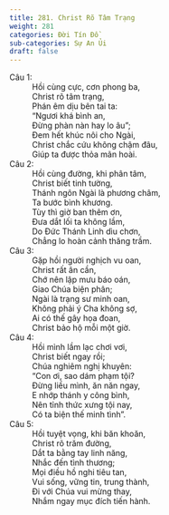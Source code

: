 ```yaml
---
title: 281. Christ Rõ Tâm Trạng
weight: 281
categories: Đời Tín Đồ
sub-categories: Sự An Ủi
draft: false
---
```

<dl><dt>Câu 1:</dt><dd data-verse="1">Hồi cùng cực, cơn phong ba, <br/>Christ rõ tâm trạng, <br/>Phán êm dịu bên tai ta: <br/>“Ngươi khá bình an, <br/>Đừng phàn nàn hay lo âu”; <br/>Đem hết khúc nôi cho Ngài, <br/>Christ chắc cứu không chậm đâu, <br/>Giúp ta được thỏa mãn hoài. </dd><dt>Câu 2:</dt><dd data-verse="2">Hồi cùng đường, khi phân tâm, <br/>Christ biết tinh tường, <br/>Thánh ngôn Ngài là phương châm, <br/>Ta bước bình khương. <br/>Tùy thì giờ ban thêm ơn, <br/>Đưa dắt lối ta không lầm, <br/>Do Đức Thánh Linh dìu chơn, <br/>Chẳng lo hoàn cảnh thăng trầm. </dd><dt>Câu 3:</dt><dd data-verse="3">Gặp hồi người nghịch vu oan, <br/>Christ rất ân cần, <br/>Chớ nên lập mưu báo oán, <br/>Giao Chúa biện phân; <br/>Ngài là trạng sư minh oan, <br/>Không phải ý Cha không sợ, <br/>Ai có thế gây họa đoan, <br/>Christ bảo hộ mỗi một giờ. </dd><dt>Câu 4:</dt><dd data-verse="4">Hồi mình lầm lạc chơi vơi, <br/>Christ biết ngay rồi; <br/>Chúa nghiêm nghị khuyên: <br/>“Con ơi, sao dám phạm tội? <br/>Đừng liều mình, ăn năn ngay, <br/>E nhớp thánh y công bình, <br/>Nên tỉnh thức xưng tội nay, <br/>Có ta biện thế minh tình”. </dd><dt>Câu 5:</dt><dd data-verse="5">Hồi tuyệt vọng, khi băn khoăn, <br/>Christ rõ trăm đường, <br/>Dắt ta bằng tay linh năng, <br/>Nhắc đến tình thương; <br/>Mọi điều hồ nghi tiêu tan, <br/>Vui sống, vững tin, trung thành, <br/>Đi với Chúa vui mừng thay, <br/>Nhắm ngay mục đích tiến hành. </dd></dl>